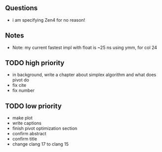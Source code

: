 ## Questions 
- i am specifying Zen4 for no reason!

## Notes
- Note: my current fastest impl with float is ~25 ns using ymm, for col 24

## TODO high priority 
- in background, write a chapter about simplex algorithm and what does pivot do
- fix cite
- fix number

## TODO low priority
- make plot
- write captions
- finish pivot optimization section
- confirm abstract
- confirm title
- change clang 17 to clang 15